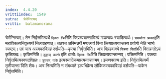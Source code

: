 ```yaml
---
index:  4.4.20
vrittiindex:  1549
sutra:  त्रेर्मम्नित्यम्
vritti:  balamanorama 
---
```


त्रेर्मम्नित्यम्। तेन निर्वृत्तमित्यर्थे `ड्वितः क्रि`रिति क्रिप्रत्ययान्तान्नित्यं मप्प्रत्ययः स्यादित्यर्थः। `समर्थानां प्रथमाद्वे`ति महाविकल्पनिवृत्त्यर्थं नित्यग्रहणात्। ततश्च अस्मिन्नर्थे मप्प्रत्ययं विना क्रियप्रत्ययान्तस्य प्रयोगो नेति भाष्ये स्पष्टम्। एवं चात्र अस्वपदविग्रहं दर्शयति--कृत्या निर्वृत्तमिति। अत्र विग्रहवाक्ये `स्त्रियां क्तिन्नि`ति क्तिन्नन्तोऽयं कृतिशब्दः। कृत्रिममिति। `डुकृञ् करणे` इति धातोः `ड्वितः क्रि`रिति क्रिप्रत्ययान्तान्मप्। पक्रिममिति। पक्त्या निर्वृत्तमित्यस्वपदविग्रहः। `डुपचष् पाके` इत्यस्मात्क्रियप्रत्ययान्तान्मप्। इमब्वक्तव्य इति। निर्वृत्तमित्यर्थे तृतीयान्ता`दिति शेषः। अत्र नित्यमिति न संबध्यते इत्यभिप्रेत्य लौकिकस्वपदविग्रहं दर्शयति--पाकेन निर्वृत्तमिति। 

